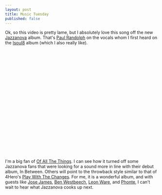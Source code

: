 ```yaml
---
layout: post
title: Music Tuesday
published: false
---
```

Ok, so this video is pretty lame, but I absolutely love this song off the new <a href="http://www.jazzanova.net">Jazzanova</a> album.  That's <a href="http://www.myspace.com/prandolph">Paul Randolph</a> on the vocals whom I first heard on the <a href="http://www.sonarkollektiv.com/artists/ISoul8/">Isoul8</a> album (which I also really like).

<object width="425" height="344"><param name="movie" value="http://www.youtube.com/v/gPMI2qL4oz8&hl=en&fs=1"></param><param name="allowFullScreen" value="true"></param><param name="allowscriptaccess" value="always"></param><embed src="http://www.youtube.com/v/gPMI2qL4oz8&hl=en&fs=1" type="application/x-shockwave-flash" allowscriptaccess="always" allowfullscreen="true" width="425" height="344"></embed></object>

I'm a big fan of <a href="http://www.amazon.com/All-Things-Jazzanova/dp/B001FBJTYQ">Of All The Things</a>.  I can see how it turned off some Jazzanova fans that were looking for a sound more in line with their debut album, In Between.  Others will point to the throwback style similar to that of 4Hero's <a href="http://www.amazon.com/Play-Changes-4hero/dp/B000MGBTHK/">Play With The Changes</a>.  For me, it is a wonderful album, and with guests like <a href="http://www.myspace.com/josejamesquartet">Jose James</a>, <a href="http://www.myspace.com/benwestbeech">Ben Westbeech</a>, <a href="http://www.leonware.com/">Leon Ware</a>, and <a href="http://www.myspace.com/littlebrother">Phonte</a>, I can't wait to hear what Jazzanova cooks up next.
